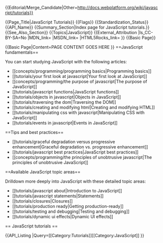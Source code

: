 {{Editorial/Merge_Candidate|Other=http://docs.webplatform.org/wiki/javascript/tutorials}}

{{Page_Title|JavaScript Tutorials}}
{{Flags}}
{{Standardization_Status}}
{{API_Name}}
{{Summary_Section|Index page for JavaScript tutorials.}}
{{See_Also_Section}}
{{Topics|JavaScript}}
{{External_Attribution
|Is_CC-BY-SA=No
|MDN_link=
|MSDN_link=
|HTML5Rocks_link=
}}
{{Basic Page}}

{{Basic Page|Content=PAGE CONTENT GOES HERE
}}
==JavaScript fundamentals==

You can start studying JavaScript with the following articles:

* [[concepts/programming/programming basics|Programming basics]]
* [[tutorials/your first look at javascript|Your first look at JavaScript]]
* [[concepts/programming/the purpose of javascript|The purpose of JavaScript]]
* [[tutorials/javascript functions|JavaScript functions]]
* [[tutorials/objects in javascript|Objects in JavaScript]]
* [[tutorials/traversing the dom|Traversing the DOM]]
* [[tutorials/creating and modifying html|Creating and modifying HTML]]
* [[tutorials/manipulating css with javascript|Manipulating CSS with JavaScript]]
* [[tutorials/events in javascript|Events in JavaScript]]

==Tips and best practices==

* [[tutorials/graceful degradation versus progressive enhancement|Graceful degradation vs. progressive enhancement]]
* [[tutorials/javascript best practices|JavaScript best practices]]
* [[concepts/programming/the principles of unobtrusive javascript|The principles of unobtrusive JavaScript]]


==Available JavaScript topic areas==

Drilldown more deeply into JavaScript with these detailed topic areas:

* [[tutorials/javascript about|Introduction to JavaScript]]
* [[tutorials/javascript statements|Statements]]
* [[tutorials/closures|Closures]]
* [[tutorials/production ready|Getting production-ready]]
* [[tutorials/testing and debugging|Testing and debugging]]
* [[tutorials/dynamic ui effects|Dynamic UI effects]]

== JavaScript tutorials ==

{{API_Listing
|Query=[[Category:Tutorials]][[Category:JavaScript]]
}}
